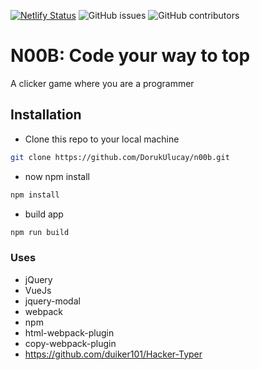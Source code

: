 [![Netlify Status](https://api.netlify.com/api/v1/badges/64c0b41b-3cca-42b8-9584-67df5ae1a58e/deploy-status)](https://app.netlify.com/sites/pedantic-beaver-7c0943/deploys)
![GitHub issues](https://img.shields.io/github/issues-raw/dorukulucay/n00b)
![GitHub contributors](https://img.shields.io/github/contributors/DorukUlucay/n00b)

# N00B: Code your way to top
A clicker game where you are a programmer

## Installation

* Clone this repo to your local machine
```bash
git clone https://github.com/DorukUlucay/n00b.git
```
* now npm install
```bash
npm install
```
* build app
```bash
npm run build
```

### Uses
* jQuery
* VueJs
* jquery-modal
* webpack
* npm
* html-webpack-plugin
* copy-webpack-plugin
* https://github.com/duiker101/Hacker-Typer
